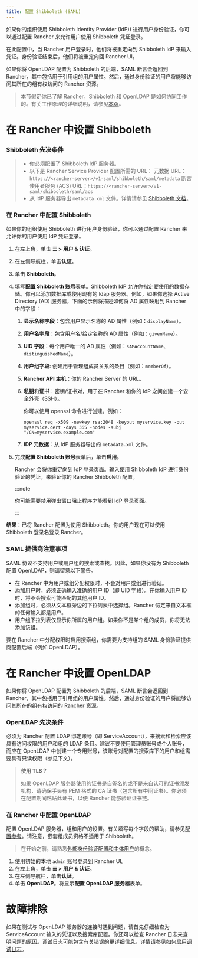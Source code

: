 ```yaml
---
title: 配置 Shibboleth (SAML)
---
```


如果你的组织使用 Shibboleth Identity Provider (IdP)) 进行用户身份验证，你可以通过配置 Rancher 来允许用户使用 Shibboleth 凭证登录。

在此配置中，当 Rancher 用户登录时，他们将被重定向到 Shibboleth IdP 来输入凭证。身份验证结束后，他们将被重定向回 Rancher UI。

如果你将 OpenLDAP 配置为 Shibboleth 的后端，SAML 断言会返回到 Rancher，其中包括用于引用组的用户属性。然后，通过身份验证的用户将能够访问其所在的组有权访问的 Rancher 资源。

> 本节假定你已了解 Rancher，Shibboleth 和 OpenLDAP 是如何协同工作的。有关工作原理的详细说明，请参见[本页](../how-to-guides/advanced-user-guides/authentication-permissions-and-global-configuration/about-authentication/configure-shibboleth-saml/about-group-permissions.md)。


# 在 Rancher 中设置 Shibboleth

### Shibboleth 先决条件
>
> - 你必须配置了 Shibboleth IdP 服务器。
> - 以下是 Rancher Service Provider 配置所需的 URL：
>    元数据 URL：`https://<rancher-server>/v1-saml/shibboleth/saml/metadata`
>    断言使用者服务 (ACS) URL：`https://<rancher-server>/v1-saml/shibboleth/saml/acs`
> - 从 IdP 服务器导出 `metadata.xml` 文件。详情请参见 [Shibboleth 文档](https://wiki.shibboleth.net/confluence/display/SP3/Home)。

### 在 Rancher 中配置 Shibboleth

如果你的组织使用 Shibboleth 进行用户身份验证，你可以通过配置 Rancher 来允许你的用户使用 IdP 凭证登录。

1. 在左上角，单击 **☰ > 用户 & 认证**。
1. 在左侧导航栏，单击**认证**。
1. 单击 **Shibboleth**。
1. 填写**配置 Shibboleth 账号**表单。Shibboleth IdP 允许你指定要使用的数据存储。你可以添加数据库或使用现有的 ldap 服务器。例如，如果你选择 Active Directory (AD) 服务器，下面的示例将描述如何将 AD 属性映射到 Rancher 中的字段：

   1. **显示名称字段**：包含用户显示名称的 AD 属性（例如：`displayName`）。

   1. **用户名字段**：包含用户名/给定名称的 AD 属性（例如：`givenName`）。

   1. **UID 字段**：每个用户唯一的 AD 属性（例如：`sAMAccountName`、`distinguishedName`）。

   1. **用户组字段**: 创建用于管理组成员关系的条目（例如：`memberOf`）。

   1. **Rancher API 主机**：你的 Rancher Server 的 URL。

   1. **私钥**和**证书**：密钥/证书对，用于在 Rancher 和你的 IdP 之间创建一个安全外壳（SSH）。

      你可以使用 openssl 命令进行创建。例如：

      ```
      openssl req -x509 -newkey rsa:2048 -keyout myservice.key -out myservice.cert -days 365 -nodes -subj "/CN=myservice.example.com"
      ```
   1. **IDP 元数据**：从 IdP 服务器导出的 `metadata.xml` 文件。


1. 完成**配置 Shibboleth 账号**表单后，单击**启用**。

   Rancher 会将你重定向到 IdP 登录页面。输入使用 Shibboleth IdP 进行身份验证的凭证，来验证你的 Rancher Shibboleth 配置。

   :::note

   你可能需要禁用弹出窗口阻止程序才能看到 IdP 登录页面。

   :::

**结果**：已将 Rancher 配置为使用 Shibboleth。你的用户现在可以使用 Shibboleth 登录名登录 Rancher。

### SAML 提供商注意事项

SAML 协议不支持用户或用户组的搜索或查找。因此，如果你没有为 Shibboleth 配置 OpenLDAP，则请留意以下警告。

- 在 Rancher 中为用户或组分配权限时，不会对用户或组进行验证。
- 添加用户时，必须正确输入准确的用户 ID（即 UID 字段）。在你输入用户 ID 时，将不会搜索可能匹配的其他用户 ID。
- 添加组时，必须从文本框旁边的下拉列表中选择组。Rancher 假定来自文本框的任何输入都是用户。
- 用户组下拉列表仅显示你所属的用户组。如果你不是某个组的成员，你将无法添加该组。

要在 Rancher 中分配权限时启用搜索组，你需要为支持组的 SAML 身份验证提供商配置后端（例如 OpenLDAP）。

# 在 Rancher 中设置 OpenLDAP

如果你将 OpenLDAP 配置为 Shibboleth 的后端，SAML 断言会返回到 Rancher，其中包括用于引用组的用户属性。然后，通过身份验证的用户将能够访问其所在的组有权访问的 Rancher 资源。

### OpenLDAP 先决条件

必须为 Rancher 配置 LDAP 绑定账号（即 ServiceAccount），来搜索和检索应该具有访问权限的用户和组的 LDAP 条目。建议不要使用管理员账号或个人账号，而应在 OpenLDAP 中创建一个专用账号，该账号对配置的搜索库下的用户和组需要具有只读权限（参见下文）。

> **使用 TLS？**
>
> 如果 OpenLDAP 服务器使用的证书是自签名的或不是来自认可的证书颁发机构，请确保手头有 PEM 格式的 CA 证书（包含所有中间证书）。你必须在配置期间粘贴此证书，以便 Rancher 能够验证证书链。

### 在 Rancher 中配置 OpenLDAP

配置 OpenLDAP 服务器，组和用户的设置。有关填写每个字段的帮助，请参见[配置参考](../reference-guides/configure-openldap/openldap-config-reference.md)。请注意，嵌套组成员资格不适用于 Shibboleth。

> 在开始之前，请熟悉[外部身份验证配置和主体用户](about-authentication.md#外部身份验证配置和用户主体)的概念。

1. 使用初始的本地 `admin` 账号登录到 Rancher UI。
1. 在左上角，单击 **☰ > 用户 & 认证**。
1. 在左侧导航栏，单击**认证**。
1. 单击 **OpenLDAP**。将显示**配置 OpenLDAP 服务器**表单。

# 故障排除

如果在测试与 OpenLDAP 服务器的连接时遇到问题，请首先仔细检查为 ServiceAccount 输入的凭证以及搜索库配置。你还可以检查 Rancher 日志来查明问题的原因。调试日志可能包含有关错误的更详细信息。详情请参见[如何启用调试日志](../faq/technical-items.md#如何启用调试日志记录？)。
